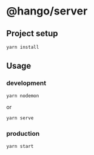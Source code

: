 # @hango/server

## Project setup
```bash
yarn install
```

## Usage

### development
```bash
yarn nodemon
```
or
```bash
yarn serve
```

### production
```bash
yarn start
```
